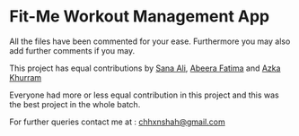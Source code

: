 # Fit-Me Workout Management App

All the files have been commented for your ease. Furthermore you may also add further comments if you may.

This project has equal contributions by [Sana Ali](https://github.com/sanaa-khan), [Abeera Fatima](https://github.com/ninjacarrot) and [Azka Khurram](https://github.com/AzkaKhurram)

Everyone had more or less equal contribution in this project and this was the best project in the whole batch.

For further queries contact me at : chhxnshah@gmail.com
